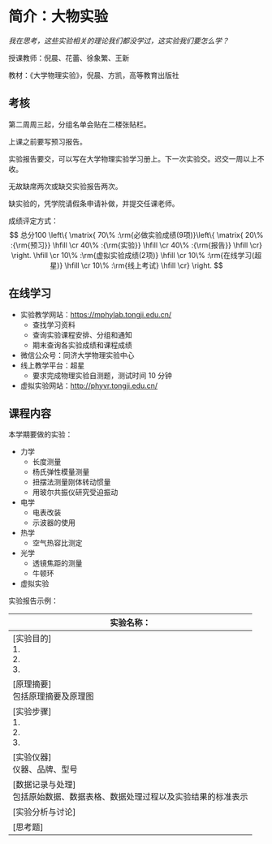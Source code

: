 # 简介：大物实验

*我在思考，这些实验相关的理论我们都没学过，这实验我们要怎么学？*

授课教师：倪晨、花蕾、徐象繁、王新

教材：《大学物理实验》，倪晨、方凯，高等教育出版社

## 考核

第二周周三起，分组名单会贴在二楼张贴栏。

上课之前要写预习报告。

实验报告要交，可以写在大学物理实验学习册上。下一次实验交。迟交一周以上不收。

无故缺席两次或缺交实验报告两次。

缺实验的，凭学院请假条申请补做，并提交任课老师。

成绩评定方式：
$$
总分100 \left\{ \matrix{
  70\% :\rm{必做实验成绩(9项)}\left\{ \matrix{
  20\% :{\rm{预习}} \hfill \cr 
  40\% :{\rm{实验}} \hfill \cr
  40\% :{\rm{报告}} \hfill \cr}  \right. \hfill \cr 
  10\% :\rm{虚拟实验成绩(2项)} \hfill \cr 
  10\% :\rm{在线学习(超星)} \hfill \cr 
  10\% :\rm{线上考试} \hfill \cr}  \right.
$$
## 在线学习

- 实验教学网站：https://mphylab.tongji.edu.cn/
  - 查找学习资料
  - 查询实验课程安排、分组和通知
  - 期末查询各实验成绩和课程成绩
- 微信公众号：同济大学物理实验中心
- 线上教学平台：超星
  - 要求完成物理实验自测题，测试时间 10 分钟
- 虚拟实验网站：http://phyvr.tongji.edu.cn/



## 课程内容

本学期要做的实验：

- 力学
  - 长度测量
  - 杨氏弹性模量测量
  - 扭摆法测量刚体转动惯量
  - 用玻尔共振仪研究受迫振动
- 电学
  - 电表改装
  - 示波器的使用
- 热学
  - 空气热容比测定
- 光学
  - 透镜焦距的测量
  - 牛顿环
- 虚拟实验

实验报告示例：

| 实验名称：                                                   |
| ------------------------------------------------------------ |
| [实验目的]<br/>1.<br/>2.<br/>3.                              |
| [原理摘要]<br/>包括原理摘要及原理图                          |
| [实验步骤]<br/>1.<br/>2.<br/>3.                              |
| [实验仪器]<br/>仪器、品牌、型号                              |
| [数据记录与处理]<br/>包括原始数据、数据表格、数据处理过程以及实验结果的标准表示 |
| [实验分析与讨论]                                             |
| [思考题]                                                     |

